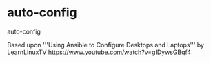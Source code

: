 # auto-config
auto-config

Based upon '''Using Ansible to Configure Desktops and Laptops''' by LearnLinuxTV
https://www.youtube.com/watch?v=gIDywsGBqf4

